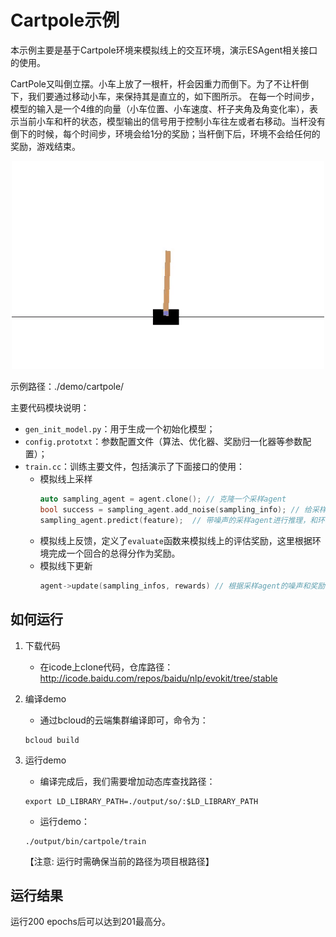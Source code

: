 # Cartpole示例

本示例主要是基于Cartpole环境来模拟线上的交互环境，演示ESAgent相关接口的使用。

CartPole又叫倒立摆。小车上放了一根杆，杆会因重力而倒下。为了不让杆倒下，我们要通过移动小车，来保持其是直立的，如下图所示。 在每一个时间步，模型的输入是一个4维的向量（小车位置、小车速度、杆子夹角及角变化率），表示当前小车和杆的状态，模型输出的信号用于控制小车往左或者右移动。当杆没有倒下的时候，每个时间步，环境会给1分的奖励；当杆倒下后，环境不会给任何的奖励，游戏结束。

<p align="center">
<img src=".images/Cartpole.gif" width=500/>
</p>



示例路径：./demo/cartpole/

主要代码模块说明：
- `gen_init_model.py`：用于生成一个初始化模型；
- `config.prototxt`：参数配置文件（算法、优化器、奖励归一化器等参数配置）；
- `train.cc`：训练主要文件，包括演示了下面接口的使用：
  - 模拟线上采样
    ```C++
    auto sampling_agent = agent.clone(); // 克隆一个采样agent
    bool success = sampling_agent.add_noise(sampling_info); // 给采样agent的模型增加噪声，并把噪声key保存到SamplingInfo
    sampling_agent.predict(feature);  // 带噪声的采样agent进行推理，和环境进行交互
    ```
  - 模拟线上反馈，定义了`evaluate`函数来模拟线上的评估奖励，这里根据环境完成一个回合的总得分作为奖励。
  - 模拟线下更新
    ```C++
    agent->update(sampling_infos, rewards) // 根据采样agent的噪声和奖励计算模型更新梯度。
    ```
  

## 如何运行
1. 下载代码
    - 在icode上clone代码，仓库路径： http://icode.baidu.com/repos/baidu/nlp/evokit/tree/stable

2. 编译demo
    - 通过bcloud的云端集群编译即可，命令为：
    ```
    bcloud build
    ```

3. 运行demo
    - 编译完成后，我们需要增加动态库查找路径：
    ```
    export LD_LIBRARY_PATH=./output/so/:$LD_LIBRARY_PATH
    ```
    - 运行demo： 
    ```
    ./output/bin/cartpole/train
    ```
    【注意: 运行时需确保当前的路径为项目根路径】

## 运行结果
运行200 epochs后可以达到201最高分。
